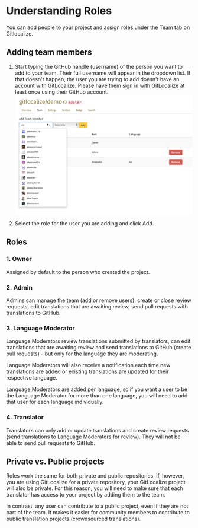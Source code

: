 # Understanding Roles

You can add people to your project and assign roles under the Team tab on Gitlocalize.

## Adding team members

1. Start typing the GitHub handle (username) of the person you want to add to your team. Their full username will appear in the dropdown list. If that doesn't happen, the user you are trying to add doesn't have an account with GitLocalize. Please have them sign in with GitLocalize at least once using their GitHub account.
![Adding users](assets/img/understanding_roles/adding_users.png)

2. Select the role for the user you are adding and click Add.

## Roles

### 1. Owner

Assigned by default to the person who created the project.

### 2. Admin

Admins can manage the team (add or remove users), create or close review requests, edit translations that are awaiting review, send pull requests with translations to GitHub.

### 3. Language Moderator

Language Moderators review translations submitted by translators, can edit translations that are awaiting review and send translations to GitHub (create pull requests) - but only for the language they are moderating.

Language Moderators will also receive a notification each time new translations are added or existing translations are updated for their respective language.

Language Moderators are added per language, so if you want a user to be the Language Moderator for more than one language, you will need to add that user for each language individually.

### 4. Translator

Translators can only add or update translations and create review requests (send translations to Language Moderators for review). They will not be able to send pull requests to GitHub.

## Private vs. Public projects

Roles work the same for both private and public repositories. If, however, you are using GitLocalize for a private repository, your GitLocalize project will also be private. For this reason, you will need to make sure that each translator has access to your project by adding them to the team.

In contrast, any user can contribute to a public project, even if they are not part of the team. It makes it easier for community members to contribute to public translation projects (crowdsourced translations).
